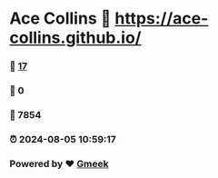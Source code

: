 # Ace Collins :link: https://ace-collins.github.io/ 
### :page_facing_up: [17](https://ace-collins.github.io//tag.html) 
### :speech_balloon: 0 
### :hibiscus: 7854 
### :alarm_clock: 2024-08-05 10:59:17 
### Powered by :heart: [Gmeek](https://github.com/Meekdai/Gmeek)
